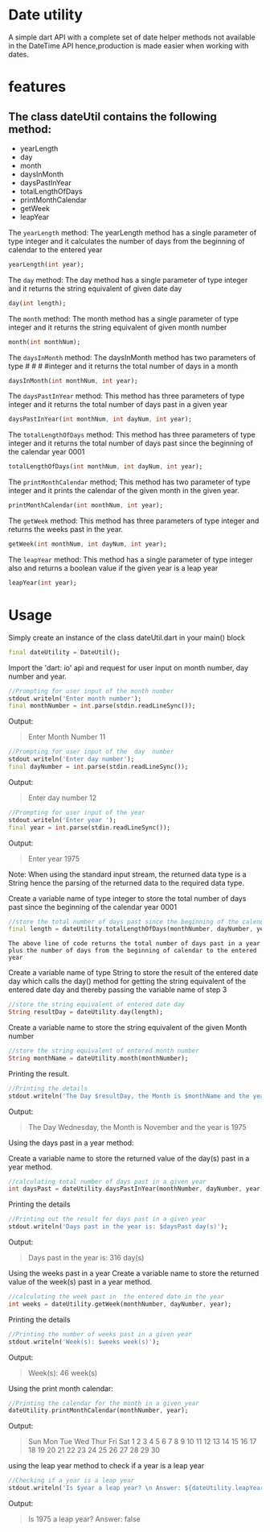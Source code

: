 # Date utility

A simple dart API with a complete set of date helper methods not available in the DateTime API hence,production is made easier when working with dates.

# features
## The class dateUtil contains the following method:
- yearLength
- day
- month
- daysInMonth
- daysPastInYear
- totalLengthOfDays
- printMonthCalendar
- getWeek
- leapYear

 The `yearLength` method:
    The yearLength method has a single parameter of type integer and it calculates the number of days from the beginning of calendar to the entered year
```dart
yearLength(int year);
```

 The `day` method:
        The day method has a single parameter of type integer and it returns the string equivalent of given date day
```dart
day(int length);
```
 The `month` method:
       The month method has a single parameter of type integer and it returns the string equivalent of given month number
```dart
month(int monthNum);
```
 The `daysInMonth` method:
         The daysInMonth method has two parameters of type # # # #integer and it returns the total number of days in a month
```dart
daysInMonth(int monthNum, int year);
```

 The `daysPastInYear` method:
        This method has three parameters of type integer and it returns the total number of days past in a given year
```dart
daysPastInYear(int monthNum, int dayNum, int year);
```

 The `totalLengthOfDays` method:
        This method has three parameters of type integer and it returns the total number of days past since the beginning of the calendar year 0001
```dart
totalLengthOfDays(int monthNum, int dayNum, int year);
```

 The `printMonthCalendar` method;
        This method has two parameter of type integer and it prints the calendar of the given month in the given year.
```dart
printMonthCalendar(int monthNum, int year);
```

 The `getWeek` method:
        This method has three parameters of type integer and returns the weeks past in the year.
```dart
getWeek(int monthNum, int dayNum, int year);
```

 The `leapYear` method:
        This method has a single parameter of type integer also and returns a boolean value if the given year is a leap year
```dart
leapYear(int year);
```

# Usage
 Simply create an instance of the class dateUtil.dart in your main() block
```dart
final dateUtility = DateUtil();
```
 Import the 'dart: io' api and request for user input on month number, day number and year.
```dart
//Prompting for user input of the month number
stdout.writeln('Enter month number');
final monthNumber = int.parse(stdin.readLineSync());
```
Output:
> Enter Month Number
> 11

```dart
//Prompting for user input of the  day  number
stdout.writeln('Enter day number');
final dayNumber = int.parse(stdin.readLineSync());
```
Output:
> Enter day number
> 12

```dart
//Prompting for user input of the year
stdout.writeln('Enter year ');
final year = int.parse(stdin.readLineSync());
```
Output:
> Enter year
> 1975

 Note: When using the standard input stream, the returned data type is a String hence the parsing of the returned data to the required data type.

 Create a variable name of type integer to store the total number of days past since the beginning of the calendar year 0001
```dart
//store the total number of days past since the beginning of the calendar year 0001
final length = dateUtility.totalLengthOfDays(monthNumber, dayNumber, year);
```
    The above line of code returns the total number of days past in a year plus the number of days from the beginning of calendar to the entered year

 Create a variable name of type String to store the result of the entered date day which calls the day() method for getting the string equivalent of the entered date day and thereby passing the variable name of step 3
```dart
//store the string equivalent of entered date day
String resultDay = dateUtility.day(length);
```
 Create a variable name to store the string equivalent of the given Month number
```dart
//store the string equivalent of entered month number
String monthName = dateUtility.month(monthNumber);
```

 Printing the result.
```dart
//Printing the details
stdout.writeln('The Day $resultDay, the Month is $monthName and the year is $year');
```
Output:
> The Day Wednesday, the Month is November and the year is 1975

 Using the days past in a year method:

Create a variable name to store the returned value of the day(s) past in a year method.
```dart
//calculating total number of days past in a given year
int daysPast = dateUtility.daysPastInYear(monthNumber, dayNumber, year);
```
 Printing the details
```dart
//Printing out the result for days past in a given year
stdout.writeln('Days past in the year is: $daysPast day(s)');
```
Output:
> Days past in the year is: 316 day(s)

 Using the weeks past in a year
 Create a variable name to store the returned value of the week(s) past in a year method.
```dart
//calculating the week past in  the entered date in the year
int weeks = dateUtility.getWeek(monthNumber, dayNumber, year);
```
 Printing the details
```dart
//Printing the number of weeks past in a given year
stdout.writeln('Week(s): $weeks week(s)');
```
Output:
> Week(s): 46  week(s)

 Using the print month calendar:
```dart
//Printing the calendar for the month in a given year
dateUtility.printMonthCalendar(monthNumber, year);
```
Output:
> Sun     Mon     Tue     Wed     Thur    Fri     Sat
>                                                1
> 2       3       4       5       6       7       8
> 9       10      11      12      13      14      15
> 16      17      18      19      20      21      22
> 23      24      25      26      27      28      29
> 30


 using the leap year method to check if a year is a leap year
```dart
//Checking if a year is a leap year
stdout.writeln('Is $year a leap year? \n Answer: ${dateUtility.leapYear(year)}');
```
Output:
> Is 1975 a leap year?
> Answer: false
